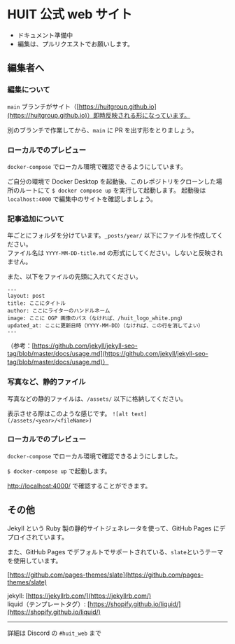 # HUIT 公式 web サイト

- ドキュメント準備中
- 編集は、プルリクエストでお願いします。

## 編集者へ


### 編集について

`main` ブランチがサイト（[https://huitgroup.github.io](https://huitgroup.github.io)）即時反映される形になっています。

別のブランチで作業してから、`main` に PR を出す形をとりましょう。

### ローカルでのプレビュー

`docker-compose` でローカル環境で確認できるようにしています。

ご自分の環境で Docker Desktop を起動後、このレポジトリをクローンした場所のルートにて `$ docker compose up` を実行して起動します。
起動後は `localhost:4000` で編集中のサイトを確認しましょう。

### 記事追加について

年ごとにフォルダを分けています。`_posts/year/` 以下にファイルを作成してください。  
ファイル名は `YYYY-MM-DD-title.md` の形式にしてください。しないと反映されません。

また、以下をファイルの先頭に入れてください。

```md=
---
layout: post
title: ここにタイトル
author: ここにライターのハンドルネーム
image: ここに OGP 画像のパス（なければ、/huit_logo_white.png）
updated_at: ここに更新日時（YYYY-MM-DD）（なければ、この行を消してよい）
---
```

（参考：[https://github.com/jekyll/jekyll-seo-tag/blob/master/docs/usage.md](https://github.com/jekyll/jekyll-seo-tag/blob/master/docs/usage.md)）

### 写真など、静的ファイル

写真などの静的ファイルは、`/assets/` 以下に格納してください。

表示させる際はこのような感じです。 `![alt text](/assets/<year>/<fileName>)`

### ローカルでのプレビュー

`docker-compose` でローカル環境で確認できるようにしました。

`$ docker-compose up` で起動します。

[http://localhost:4000/](http://localhost:4000/activities) で確認することができます。

## その他

Jekyll という Ruby 製の静的サイトジェネレータを使って、GitHub Pages にデプロイされています。

また、GitHub Pages でデフォルトでサポートされている、`slate`というテーマを使用しています。

[https://github.com/pages-themes/slate](https://github.com/pages-themes/slate)

jekyll: [https://jekyllrb.com/](https://jekyllrb.com/)  
liquid（テンプレートタグ）: [https://shopify.github.io/liquid/](https://shopify.github.io/liquid/)

---

詳細は Discord の `#huit_web` まで
